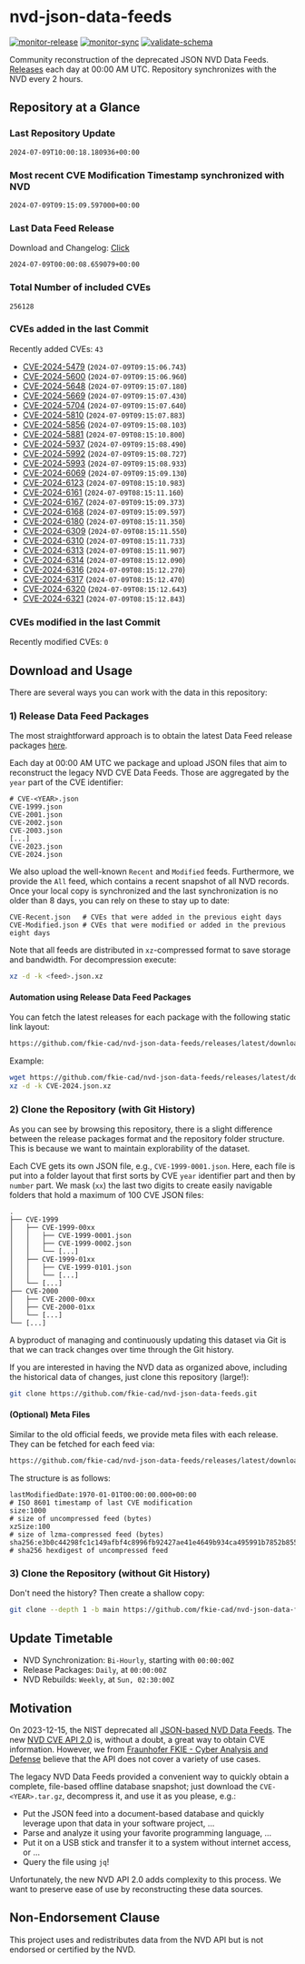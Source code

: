 # nvd-json-data-feeds

[![monitor-release](https://github.com/fkie-cad/nvd-json-data-feeds/actions/workflows/monitor_release.yml/badge.svg)](https://github.com/fkie-cad/nvd-json-data-feeds/actions/workflows/monitor_release.yml)
[![monitor-sync](https://github.com/fkie-cad/nvd-json-data-feeds/actions/workflows/monitor_sync.yml/badge.svg)](https://github.com/fkie-cad/nvd-json-data-feeds/actions/workflows/monitor_sync.yml)
[![validate-schema](https://github.com/fkie-cad/nvd-json-data-feeds/actions/workflows/validate_schema.yml/badge.svg)](https://github.com/fkie-cad/nvd-json-data-feeds/actions/workflows/validate_schema.yml)

Community reconstruction of the deprecated JSON NVD Data Feeds.
[Releases](https://github.com/fkie-cad/nvd-json-data-feeds/releases/latest) each day at 00:00 AM UTC.
Repository synchronizes with the NVD every 2 hours.

## Repository at a Glance

### Last Repository Update

```plain
2024-07-09T10:00:18.180936+00:00
```

### Most recent CVE Modification Timestamp synchronized with NVD

```plain
2024-07-09T09:15:09.597000+00:00
```

### Last Data Feed Release

Download and Changelog: [Click](https://github.com/fkie-cad/nvd-json-data-feeds/releases/latest)

```plain
2024-07-09T00:00:08.659079+00:00
```

### Total Number of included CVEs

```plain
256128
```

### CVEs added in the last Commit

Recently added CVEs: `43`

- [CVE-2024-5479](CVE-2024/CVE-2024-54xx/CVE-2024-5479.json) (`2024-07-09T09:15:06.743`)
- [CVE-2024-5600](CVE-2024/CVE-2024-56xx/CVE-2024-5600.json) (`2024-07-09T09:15:06.960`)
- [CVE-2024-5648](CVE-2024/CVE-2024-56xx/CVE-2024-5648.json) (`2024-07-09T09:15:07.180`)
- [CVE-2024-5669](CVE-2024/CVE-2024-56xx/CVE-2024-5669.json) (`2024-07-09T09:15:07.430`)
- [CVE-2024-5704](CVE-2024/CVE-2024-57xx/CVE-2024-5704.json) (`2024-07-09T09:15:07.640`)
- [CVE-2024-5810](CVE-2024/CVE-2024-58xx/CVE-2024-5810.json) (`2024-07-09T09:15:07.883`)
- [CVE-2024-5856](CVE-2024/CVE-2024-58xx/CVE-2024-5856.json) (`2024-07-09T09:15:08.103`)
- [CVE-2024-5881](CVE-2024/CVE-2024-58xx/CVE-2024-5881.json) (`2024-07-09T08:15:10.800`)
- [CVE-2024-5937](CVE-2024/CVE-2024-59xx/CVE-2024-5937.json) (`2024-07-09T09:15:08.490`)
- [CVE-2024-5992](CVE-2024/CVE-2024-59xx/CVE-2024-5992.json) (`2024-07-09T09:15:08.727`)
- [CVE-2024-5993](CVE-2024/CVE-2024-59xx/CVE-2024-5993.json) (`2024-07-09T09:15:08.933`)
- [CVE-2024-6069](CVE-2024/CVE-2024-60xx/CVE-2024-6069.json) (`2024-07-09T09:15:09.130`)
- [CVE-2024-6123](CVE-2024/CVE-2024-61xx/CVE-2024-6123.json) (`2024-07-09T08:15:10.983`)
- [CVE-2024-6161](CVE-2024/CVE-2024-61xx/CVE-2024-6161.json) (`2024-07-09T08:15:11.160`)
- [CVE-2024-6167](CVE-2024/CVE-2024-61xx/CVE-2024-6167.json) (`2024-07-09T09:15:09.373`)
- [CVE-2024-6168](CVE-2024/CVE-2024-61xx/CVE-2024-6168.json) (`2024-07-09T09:15:09.597`)
- [CVE-2024-6180](CVE-2024/CVE-2024-61xx/CVE-2024-6180.json) (`2024-07-09T08:15:11.350`)
- [CVE-2024-6309](CVE-2024/CVE-2024-63xx/CVE-2024-6309.json) (`2024-07-09T08:15:11.550`)
- [CVE-2024-6310](CVE-2024/CVE-2024-63xx/CVE-2024-6310.json) (`2024-07-09T08:15:11.733`)
- [CVE-2024-6313](CVE-2024/CVE-2024-63xx/CVE-2024-6313.json) (`2024-07-09T08:15:11.907`)
- [CVE-2024-6314](CVE-2024/CVE-2024-63xx/CVE-2024-6314.json) (`2024-07-09T08:15:12.090`)
- [CVE-2024-6316](CVE-2024/CVE-2024-63xx/CVE-2024-6316.json) (`2024-07-09T08:15:12.270`)
- [CVE-2024-6317](CVE-2024/CVE-2024-63xx/CVE-2024-6317.json) (`2024-07-09T08:15:12.470`)
- [CVE-2024-6320](CVE-2024/CVE-2024-63xx/CVE-2024-6320.json) (`2024-07-09T08:15:12.643`)
- [CVE-2024-6321](CVE-2024/CVE-2024-63xx/CVE-2024-6321.json) (`2024-07-09T08:15:12.843`)


### CVEs modified in the last Commit

Recently modified CVEs: `0`



## Download and Usage

There are several ways you can work with the data in this repository:

### 1) Release Data Feed Packages

The most straightforward approach is to obtain the latest Data Feed release packages [here](https://github.com/fkie-cad/nvd-json-data-feeds/releases/latest).

Each day at 00:00 AM UTC we package and upload JSON files that aim to reconstruct the legacy NVD CVE Data Feeds.
Those are aggregated by the `year` part of the CVE identifier:

```
# CVE-<YEAR>.json
CVE-1999.json
CVE-2001.json
CVE-2002.json
CVE-2003.json
[...]
CVE-2023.json
CVE-2024.json
```

We also upload the well-known `Recent` and `Modified` feeds.
Furthermore, we provide the `All` feed, which contains a recent snapshot of all NVD records.
Once your local copy is synchronized and the last synchronization is no older than 8 days, you can rely on these to stay up to date:

```plain
CVE-Recent.json   # CVEs that were added in the previous eight days
CVE-Modified.json # CVEs that were modified or added in the previous eight days
```

Note that all feeds are distributed in `xz`-compressed format to save storage and bandwidth.
For decompression execute:

```sh
xz -d -k <feed>.json.xz
```

#### Automation using Release Data Feed Packages

You can fetch the latest releases for each package with the following static link layout:

```sh
https://github.com/fkie-cad/nvd-json-data-feeds/releases/latest/download/CVE-<YEAR>.json.xz
```

Example:

```sh
wget https://github.com/fkie-cad/nvd-json-data-feeds/releases/latest/download/CVE-2024.json.xz
xz -d -k CVE-2024.json.xz
```

### 2) Clone the Repository (with Git History)

As you can see by browsing this repository, there is a slight difference between the release packages format and the repository folder structure.
This is because we want to maintain explorability of the dataset.

Each CVE gets its own JSON file, e.g., `CVE-1999-0001.json`.
Here, each file is put into a folder layout that first sorts by CVE `year` identifier part and then by `number` part.
We mask (`xx`) the last two digits to create easily navigable folders that hold a maximum of 100 CVE JSON files:

```plain
.
├── CVE-1999
│   ├── CVE-1999-00xx
│   │   ├── CVE-1999-0001.json
│   │   ├── CVE-1999-0002.json
│   │   └── [...]
│   ├── CVE-1999-01xx
│   │   ├── CVE-1999-0101.json
│   │   └── [...]
│   └── [...]
├── CVE-2000
│   ├── CVE-2000-00xx
│   ├── CVE-2000-01xx
│   └── [...]
└── [...]
```

A byproduct of managing and continuously updating this dataset via Git is that we can track changes over time through the Git history.

If you are interested in having the NVD data as organized above, including the historical data of changes, just clone this repository (large!):

```sh
git clone https://github.com/fkie-cad/nvd-json-data-feeds.git
```

#### (Optional) Meta Files

Similar to the old official feeds, we provide meta files with each release. They can be fetched for each feed via:

```sh
https://github.com/fkie-cad/nvd-json-data-feeds/releases/latest/download/CVE-<YEAR>.meta
```

The structure is as follows:

```plain
lastModifiedDate:1970-01-01T00:00:00.000+00:00                          # ISO 8601 timestamp of last CVE modification
size:1000                                                               # size of uncompressed feed (bytes)
xzSize:100                                                              # size of lzma-compressed feed (bytes)
sha256:e3b0c44298fc1c149afbf4c8996fb92427ae41e4649b934ca495991b7852b855 # sha256 hexdigest of uncompressed feed
```

### 3) Clone the Repository (without Git History)

Don't need the history? Then create a shallow copy:

```sh
git clone --depth 1 -b main https://github.com/fkie-cad/nvd-json-data-feeds.git
```


## Update Timetable

* NVD Synchronization: `Bi-Hourly`, starting with `00:00:00Z`
* Release Packages: `Daily`, at `00:00:00Z`
* NVD Rebuilds: `Weekly`, at `Sun, 02:30:00Z`


## Motivation

On 2023-12-15, the NIST deprecated all [JSON-based NVD Data Feeds](https://nvd.nist.gov/vuln/data-feeds#divRetirementBanner-1).
The new [NVD CVE API 2.0](https://nvd.nist.gov/developers/vulnerabilities) is, without a doubt, a great way to obtain CVE information.
However, we from [Fraunhofer FKIE - Cyber Analysis and Defense](https://www.fkie.fraunhofer.de/en/departments/cad.html) believe that the API does not cover a variety of use cases.

The legacy NVD Data Feeds provided a convenient way to quickly obtain a complete, file-based offline database snapshot; just download the `CVE-<YEAR>.tar.gz`, decompress it, and use it as you please, e.g.:

- Put the JSON feed into a document-based database and quickly leverage upon that data in your software project, ...
- Parse and analyze it using your favorite programming language, ...
- Put it on a USB stick and transfer it to a system without internet access, or ...
- Query the file using `jq`!

Unfortunately, the new NVD API 2.0 adds complexity to this process.
We want to preserve ease of use by reconstructing these data sources.

## Non-Endorsement Clause

This project uses and redistributes data from the NVD API but is not endorsed or certified by the NVD.